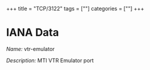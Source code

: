 +++
title = "TCP/3122"
tags = [""]
categories = [""]
+++

# IANA Data

_Name:_ vtr-emulator

_Description:_ MTI VTR Emulator port

